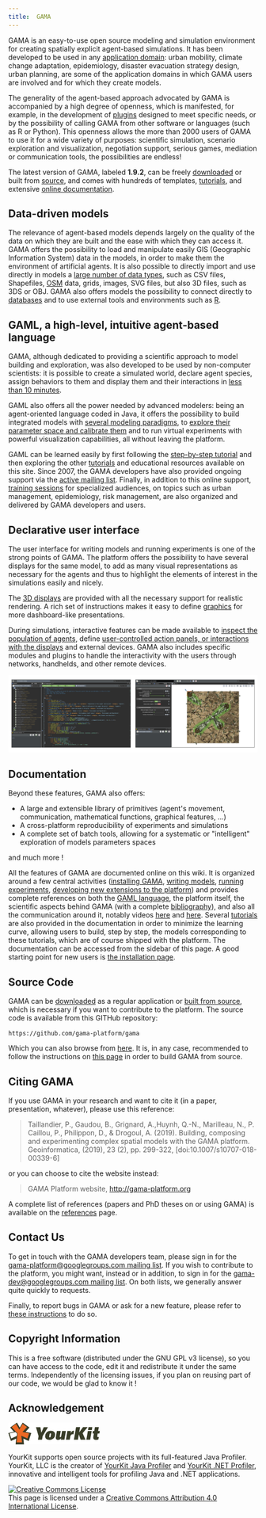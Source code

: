 ```yaml
---
title:  GAMA
---
```



GAMA is an easy-to-use open source modeling and simulation environment for creating spatially explicit agent-based simulations. 
It has been developed to be used in any [application domain](projects): urban mobility, climate change adaptation, epidemiology, disaster evacuation strategy design, urban planning, are some of the application domains in which GAMA users are involved and for which they create models.

The generality of the agent-based approach advocated by GAMA is accompanied by a high degree of openness, which is manifested, for example, in the development of [plugins](InstallingPlugins#selected-plugins-provided-by-the-gama-community) designed to meet specific needs, or by the possibility of calling GAMA from other software or languages (such as R or Python). 
This openness allows the more than 2000 users of GAMA to use it for a wide variety of purposes: scientific simulation, scenario exploration and visualization, negotiation support, serious games, mediation or communication tools, the possibilities are endless! 

The latest version of GAMA, labeled **1.9.2**, can be freely [downloaded](https://gama-platform.github.io/download) or built from [source](https://github.com/gama-platform/gama/), and comes with hundreds of templates, [tutorials](Tutorials), and extensive [online documentation](#Documentation).

## Data-driven models

The relevance of agent-based models depends largely on the quality of the data on which they are built and the ease with which they can access it. GAMA offers the possibility to load and manipulate easily GIS (Geographic Information System) data in the models, in order to make them the environment of artificial agents. It is also possible to directly import and use directly in models a [large number of data types](DataTypes), such as CSV files, Shapefiles, [OSM](ManipulateOSMDatas) data, grids, images, SVG files, but also 3D files, such as 3DS or OBJ. GAMA also offers models the possibility to connect directly to [databases](UsingDatabase) and to use external tools and environments such as [R](CallingR).


## GAML, a high-level, intuitive agent-based language

GAMA, although dedicated to providing a scientific approach to model building and exploration, was also developed to be used by non-computer scientists: it is possible to create a simulated world, declare agent species, assign behaviors to them and display them and their interactions in [less than 10 minutes](https://www.youtube.com/watch?v=YGHw1LSzd-E). 

GAML also offers all the power needed by advanced modelers: being an agent-oriented language coded in Java, it offers the possibility to build integrated models with [several modeling paradigms](MultiParadigmModeling), to [explore their parameter space and calibrate them](ExploringModels) and to run virtual experiments with powerful visualization capabilities, all without leaving the platform.

GAML can be learned easily by first following the [step-by-step tutorial](LearnGAMLStepByStep) and then exploring the other [tutorials](Tutorials) and educational resources available on this site. Since 2007, the GAMA developers have also provided ongoing support via the [active mailing list](https://groups.google.com/forum/#!forum/gama-platform). Finally, in addition to this online support, [training sessions](TrainingSession) for specialized audiences, on topics such as urban management, epidemiology, risk management, are also organized and delivered by GAMA developers and users. 

## Declarative user interface

The user interface for writing models and running experiments is one of the strong points of GAMA. The platform offers the possibility to have several displays for the same model, to add as many visual representations as necessary for the agents and thus to highlight the elements of interest in the simulations easily and nicely. 

The [3D displays](Defining3DDisplays) are provided with all the necessary support for realistic rendering. A rich set of instructions makes it easy to define [graphics](DefiningCharts) for more dashboard-like presentations.

During simulations, interactive features can be made available to [inspect the population of agents](InspectorsAndMonitors), define [user-controlled action panels, or interactions with the displays](DefiningUserInteraction) and external devices. GAMA also includes specific modules and plugins to handle the interactivity with the users through networks, handhelds, and other remote devices. 

![Declarative User Interface](/resources/images/general/welcome_page_modeling_simulation_perspective.png)  

## Documentation

Beyond these features, GAMA also offers:

* A large and extensible library of primitives (agent's movement, communication, mathematical functions, graphical features, ...)
* A cross-platform reproducibility of experiments and simulations
* A complete set of batch tools, allowing for a systematic or "intelligent" exploration of models parameters spaces

and much more ! 

All the features of GAMA are documented online on this wiki. It is organized around a few central activities ([installing GAMA](Installation), [writing models](WritingModels), [running experiments](LaunchingExperiments), [developing new extensions to the platform](DevelopingExtensions)) and provides complete references on both the [GAML language](GamlLanguage), the platform itself, the scientific aspects behind GAMA (with a complete [bibliography](References)), and also all the communication around it, notably videos [here](Resources_TrainingVideos) and [here](LargeProjects). Several [tutorials](Tutorials) are also provided in the documentation in order to minimize the learning curve, allowing users to build, step by step, the models corresponding to these tutorials, which are of course shipped with the platform. The documentation can be accessed from the sidebar of this page. A good starting point for new users is [the installation page](Installation).

## Source Code
GAMA can be [downloaded](https://gama-platform.org/download) as a regular application or [built from source](https://github.com/gama-platform/gama), which is necessary if you want to contribute to the platform. The source code is available from this GITHub repository:

```
https://github.com/gama-platform/gama
```

Which you can also browse from [here](https://github.com/gama-platform/gama).
It is, in any case, recommended to follow the instructions on [this page](InstallingGitVersion) in order to build GAMA from source.

## Citing GAMA
If you use GAMA in your research and want to cite it (in a paper, presentation, whatever), please use this reference:

> Taillandier, P., Gaudou, B., Grignard, A.,Huynh, Q.-N., Marilleau, N., P. Caillou, P., Philippon, D., & Drogoul, A. (2019). Building, composing and experimenting complex spatial models with the GAMA platform. Geoinformatica, (2019), 23 (2), pp. 299-322, [doi:10.1007/s10707-018-00339-6]

or you can choose to cite the website instead:

> GAMA Platform website, http://gama-platform.org

A complete list of references (papers and PhD theses on or using GAMA) is available on the [references](References) page.

## Contact Us
To get in touch with the GAMA developers team, please sign in for the [gama-platform@googlegroups.com mailing list](http://groups.google.com/group/gama-platform). If you wish to contribute to the platform, you might want, instead or in addition, to sign in for the [gama-dev@googlegroups.com mailing list](http://groups.google.com/group/gama-dev). On both lists, we generally answer quite quickly to requests.

Finally, to report bugs in GAMA or ask for a new feature, please refer to  [these instructions](Troubleshooting#Submitting_an_Issue) to do so.

## Copyright Information
This is a free software (distributed under the GNU GPL v3 license), so you can have access to the code, edit it and redistribute it under the same terms. Independently of the licensing issues, if you plan on reusing part of our code, we would be glad to know it !


## Acknowledgement  

![YourKit logo](/resources/images/introduction/yourkit_logo.png)  

YourKit supports open source projects with its full-featured Java Profiler.
YourKit, LLC is the creator of <a href="https://www.yourkit.com/java/profiler/index.jsp">YourKit Java Profiler</a>
and <a href="https://www.yourkit.com/.net/profiler/index.jsp">YourKit .NET Profiler</a>,
innovative and intelligent tools for profiling Java and .NET applications.

<a rel="license" href="http://creativecommons.org/licenses/by/4.0/"><img alt="Creative Commons License" src="https://i.creativecommons.org/l/by/4.0/88x31.png" /></a><br />This page is licensed under a <a rel="license" href="http://creativecommons.org/licenses/by/4.0/">Creative Commons Attribution 4.0 International License</a>.